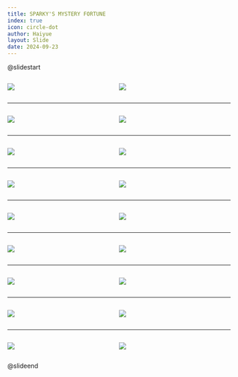 ```yaml
---
title: SPARKY'S MYSTERY FORTUNE
index: true
icon: circle-dot
author: Haiyue
layout: Slide
date: 2024-09-23
---
```

 
@slidestart

<div style="display:flex">
<div style="flex:1">

![](https://raw.githubusercontent.com/yclord/reading/refs/heads/master/english/Level-N/SPARKY'S%20MYSTERY%20FORTUNE/001.webp)
</div>
<div style="flex:1">

![](https://raw.githubusercontent.com/yclord/reading/refs/heads/master/english/Level-N/SPARKY'S%20MYSTERY%20FORTUNE/002.webp)
</div>
</div>

---

<div style="display:flex">
<div style="flex:1">

![](https://raw.githubusercontent.com/yclord/reading/refs/heads/master/english/Level-N/SPARKY'S%20MYSTERY%20FORTUNE/003.webp)
</div>
<div style="flex:1">

![](https://raw.githubusercontent.com/yclord/reading/refs/heads/master/english/Level-N/SPARKY'S%20MYSTERY%20FORTUNE/004.webp)
</div>
</div>

---

<div style="display:flex">
<div style="flex:1">

![](https://raw.githubusercontent.com/yclord/reading/refs/heads/master/english/Level-N/SPARKY'S%20MYSTERY%20FORTUNE/005.webp)
</div>
<div style="flex:1">

![](https://raw.githubusercontent.com/yclord/reading/refs/heads/master/english/Level-N/SPARKY'S%20MYSTERY%20FORTUNE/006.webp)
</div>
</div>

---

<div style="display:flex">
<div style="flex:1">

![](https://raw.githubusercontent.com/yclord/reading/refs/heads/master/english/Level-N/SPARKY'S%20MYSTERY%20FORTUNE/007.webp)
</div>
<div style="flex:1">

![](https://raw.githubusercontent.com/yclord/reading/refs/heads/master/english/Level-N/SPARKY'S%20MYSTERY%20FORTUNE/008.webp)
</div>
</div>

---

<div style="display:flex">
<div style="flex:1">

![](https://raw.githubusercontent.com/yclord/reading/refs/heads/master/english/Level-N/SPARKY'S%20MYSTERY%20FORTUNE/009.webp)
</div>
<div style="flex:1">

![](https://raw.githubusercontent.com/yclord/reading/refs/heads/master/english/Level-N/SPARKY'S%20MYSTERY%20FORTUNE/010.webp)
</div>
</div>

---

<div style="display:flex">
<div style="flex:1">

![](https://raw.githubusercontent.com/yclord/reading/refs/heads/master/english/Level-N/SPARKY'S%20MYSTERY%20FORTUNE/011.webp)
</div>
<div style="flex:1">

![](https://raw.githubusercontent.com/yclord/reading/refs/heads/master/english/Level-N/SPARKY'S%20MYSTERY%20FORTUNE/012.webp)
</div>
</div>

---

<div style="display:flex">
<div style="flex:1">

![](https://raw.githubusercontent.com/yclord/reading/refs/heads/master/english/Level-N/SPARKY'S%20MYSTERY%20FORTUNE/013.webp)
</div>
<div style="flex:1">

![](https://raw.githubusercontent.com/yclord/reading/refs/heads/master/english/Level-N/SPARKY'S%20MYSTERY%20FORTUNE/014.webp)
</div>
</div>

---

<div style="display:flex">
<div style="flex:1">

![](https://raw.githubusercontent.com/yclord/reading/refs/heads/master/english/Level-N/SPARKY'S%20MYSTERY%20FORTUNE/015.webp)
</div>
<div style="flex:1">

![](https://raw.githubusercontent.com/yclord/reading/refs/heads/master/english/Level-N/SPARKY'S%20MYSTERY%20FORTUNE/016.webp)
</div>
</div>

---

<div style="display:flex">
<div style="flex:1">

![](https://raw.githubusercontent.com/yclord/reading/refs/heads/master/english/Level-N/SPARKY'S%20MYSTERY%20FORTUNE/017.webp)
</div>
<div style="flex:1">

![](https://raw.githubusercontent.com/yclord/reading/refs/heads/master/english/Level-N/SPARKY'S%20MYSTERY%20FORTUNE/018.webp)
</div>
</div>

@slideend